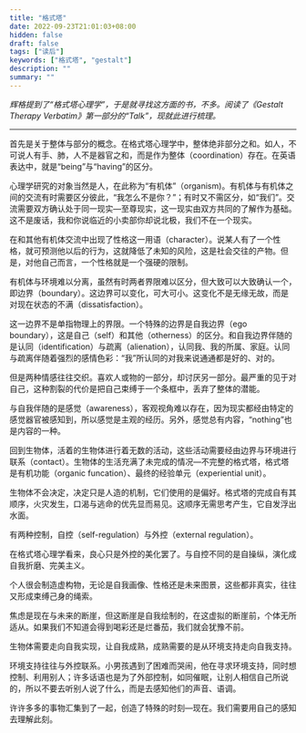 ```yaml
---
title: "格式塔"
date: 2022-09-23T21:01:03+08:00
hidden: false
draft: false
tags: ["读后"]
keywords: ["格式塔", "gestalt"]
description: ""
summary: ""
---
```


_辉格提到了“格式塔心理学”，于是就寻找这方面的书，不多。阅读了《Gestalt Therapy Verbatim》第一部分的“Talk”，现就此进行梳理。_

---

首先是关于整体与部分的概念。在格式塔心理学中，整体绝非部分之和。如人，不可说人有手、肺，人不是器官之和，而是作为整体（coordination）存在。在英语表达中，就是“being”与“having”的区分。

心理学研究的对象当然是人，在此称为“有机体”（organism)。有机体与有机体之间的交流有时需要区分彼此，“我怎么不是你？”；有时又不需区分，如“我们”。交流需要双方确认处于同一现实—至尊现实，这一现实由双方共同的了解作为基础。这不是废话，我和你说临近的小卖部你却说北极，我们不在一个现实。

在和其他有机体交流中出现了性格这一用语（character）。说某人有了一个性格，就可预测他以后的行为，这就降低了未知的风险，这是社会交往的产物。但是，对他自己而言，一个性格就是一个强硬的限制。

有机体与环境难以分离，虽然有时两者界限难以区分，但大致可以大致确认一个，即边界（boundary）。这边界可以变化，可大可小。这变化不是无缘无故，而是对现在状态的不满（dissatisfaction）。

这一边界不是单指物理上的界限。一个特殊的边界是自我边界（ego boundary），这是自己（self）和其他（otherness）的区分。和自我边界伴随的是认同（identification）与疏离（alienation），认同我、我的所属、家庭。认同与疏离伴随着强烈的感情色彩：“我”所认同的对我来说通通都是好的、对的。

但是两种情感往往交织。喜欢人或物的一部分，却讨厌另一部分。最严重的见于对自己，这种割裂的代价是把自己束缚于一个条框中，丢弃了整体的潜能。

与自我伴随的是感觉（awareness），客观视角难以存在，因为现实都经由特定的感觉器官被感知到，所以感觉是主观的经历。另外，感觉总有内容，“nothing”也是内容的一种。

回到生物体，活着的生物体进行着无数的活动，这些活动需要经由边界与环境进行联系（contact）。生物体的生活充满了未完成的情况—不完整的格式塔，格式塔是有机功能（organic funcation）、最终的经验单元（experiential unit）。

生物体不会决定，决定只是人造的机制，它们使用的是偏好。格式塔的完成自有其顺序，火灾发生，口渴与逃命的优先显而易见。这顺序无需思考产生，它自发浮出水面。

有两种控制，自控（self-regulation）与外控（external regulation）。

在格式塔心理学看来，良心只是外控的美化罢了。与自控不同的是自操纵，演化成自我折磨、完美主义。

个人很会制造虚构物，无论是自我画像、性格还是未来图景，这些都非真实，往往又形成束缚己身的绳索。

焦虑是现在与未来的断崖，但这断崖是自我绘制的，在这虚拟的断崖前，个体无所适从。如果我们不知道会得到喝彩还是烂番茄，我们就会犹豫不前。

生物体需要走向自我实现，让自我成熟，成熟需要的是从环境支持走向自我支持。

环境支持往往与外控联系。小男孩遇到了困难而哭闹，他在寻求环境支持，同时想控制、利用别人；许多话语也是为了外部控制，如同催眠，让别人相信自己所说的，所以不要去听别人说了什么，而是去感知他们的声音、语调。

许许多多的事物汇集到了一起，创造了特殊的时刻—现在。我们需要用自己的感知去理解此刻。
